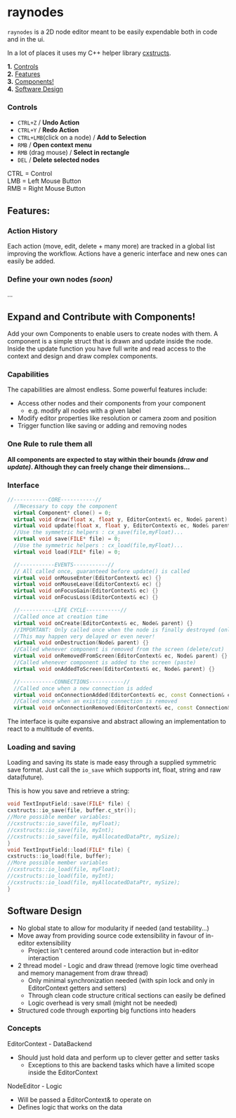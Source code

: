 # raynodes

`raynodes` is a 2D node editor meant to be easily expendable both in code and in the ui.

In a lot of places it uses my C++ helper library [cxstructs](https://github.com/gk646/cxstructs).

**1.** [Controls](#Controls)   
**2.** [Features](#Features)   
**3.** [Components!](#Expand-and-Contribute-with-Components)  
**4.** [Software Design](#Software-Design)

### Controls

- `CTRL+Z` / **Undo Action**
- `CTRL+Y` / **Redo Action**
- `CTRL+LMB`(click on a node) / **Add to Selection**
- `RMB`  / **Open context menu**
- `RMB` (drag mouse) / **Select in rectangle**
- `DEL` / **Delete selected nodes**

CTRL = Control  
LMB = Left Mouse Button   
RMB = Right Mouse Button

## Features:

### Action History

Each action (move, edit, delete + many more) are tracked in a global list improving the workflow.
Actions have a generic interface and new ones can easily be added.

### Define your own nodes *(soon)*

...

## Expand and Contribute with Components!

Add your own Components to enable users to create nodes with them.
A component is a simple struct that is drawn and update inside the node.
Inside the update function you have full write and read access to the context and design and draw complex components.

### Capabilities

The capabilities are almost endless.
Some powerful features include:

- Access other nodes and their components from your component
    - e.g. modify all nodes with a given label
- Modify editor properties like resolution or camera zoom and position
- Trigger function like saving or adding and removing nodes

### One Rule to rule them all

**All components are expected to stay within their bounds *(draw and update)*. Although they can freely change their
dimensions...**

### Interface

```cpp
//-----------CORE-----------//
  //Necessary to copy the component
  virtual Component* clone() = 0;
  virtual void draw(float x, float y, EditorContext& ec, Node& parent) = 0;
  virtual void update(float x, float y, EditorContext& ec, Node& parent) = 0;
  //Use the symmetric helpers : cx_save(file,myFloat)...
  virtual void save(FILE* file) = 0;
  //Use the symmetric helpers : cx_load(file,myFloat)...
  virtual void load(FILE* file) = 0;

  //-----------EVENTS-----------//
  // All called once, guaranteed before update() is called
  virtual void onMouseEnter(EditorContext& ec) {}
  virtual void onMouseLeave(EditorContext& ec) {}
  virtual void onFocusGain(EditorContext& ec) {}
  virtual void onFocusLoss(EditorContext& ec) {}

  //-----------LIFE CYCLE-----------//
  //Called once at creation time
  virtual void onCreate(EditorContext& ec, Node& parent) {}
  //IMPORTANT: Only called once when the node is finally destroyed (only happens after its delete action is destroyed)
  //This may happen very delayed or even never!
  virtual void onDestruction(Node& parent) {}
  //Called whenever component is removed from the screen (delete/cut)
  virtual void onRemovedFromScreen(EditorContext& ec, Node& parent) {}
  //Called whenever component is added to the screen (paste)
  virtual void onAddedToScreen(EditorContext& ec, Node& parent) {}

  //-----------CONNECTIONS-----------//
  //Called once when a new connection is added
  virtual void onConnectionAdded(EditorContext& ec, const Connection& con) {}
  //Called once when an existing connection is removed
  virtual void onConnectionRemoved(EditorContext& ec, const Connection& con) {}
```
The interface is quite expansive and abstract allowing an implementation to react to a multitude of events.


### Loading and saving

Loading and saving its state is made easy through a supplied symmetric save format.
Just call the `io_save` which supports int, float, string and raw data(future).

This is how you save and retrieve a string:

```cpp
void TextInputField::save(FILE* file) {
cxstructs::io_save(file, buffer.c_str());
//More possible member variables:
//cxstructs::io_save(file, myFloat);
//cxstructs::io_save(file, myInt);
//cxstructs::io_save(file, myAllocatedDataPtr, mySize);
}
void TextInputField::load(FILE* file) {
cxstructs::io_load(file, buffer);
//More possible member variables
//cxstructs::io_load(file, myFloat);
//cxstructs::io_load(file, myInt);
//cxstructs::io_load(file, myAllocatedDataPtr, mySize);
}
```

## Software Design

- No global state to allow for modularity if needed (and testability...)
- Move away from providing source code extensibility in favour of in-editor extensibility
    - Project isn't centered around code interaction but in-editor interaction
- 2 thread model - Logic and draw thread (remove logic time overhead and memory management from draw thread)
    - Only minimal synchronization needed (with spin lock and only in EditorContext getters and setters)
    - Through clean code structure critical sections can easily be defined
    - Logic overhead is very small (might not be needed)
- Structured code through exporting big functions into headers

### Concepts

EditorContext - DataBackend

- Should just hold data and perform up to clever getter and setter tasks
    - Exceptions to this are backend tasks which have a limited scope inside the EditorContext

NodeEditor - Logic

- Will be passed a EditorContext& to operate on
- Defines logic that works on the data